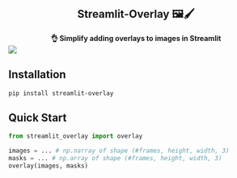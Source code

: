 <div align="center">
    <h2>
        Streamlit-Overlay 🖼️🖌️
    </h2>
    <b>👌 Simplify adding overlays to images in Streamlit </b>
</div>

<img src="assets\streamlit-overlay.gif">

## Installation

```
pip install streamlit-overlay
```

## Quick Start

```python
from streamlit_overlay import overlay

images = ... # np.narray of shape (#frames, height, width, 3)
masks = ... # np.array of shape (#frames, height, width, 3)
overlay(images, masks)
```
